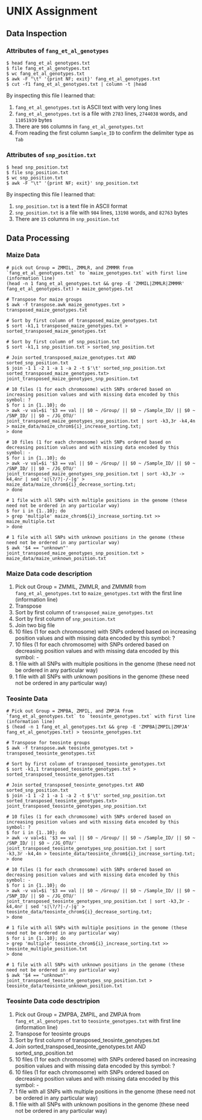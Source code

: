 # UNIX Assignment

## Data Inspection

### Attributes of `fang_et_al_genotypes`

```
$ head fang_et_al genotypes.txt
$ file fang_et_al_genotypes.txt
$ wc fang_et_al_genotypes.txt
$ awk -F "\t" '{print NF; exit}' fang_et_al_genotypes.txt
$ cut -f1 fang_et_al_genotypes.txt | column -t |head
```

By inspecting this file I learned that:

1. `fang_et_al_genotypes.txt` is ASCII text with very long lines
2. `fang_et_al_genotypes.txt` is a file with `2783` lines, `2744038` words, and `11051939` bytes
3. There are `986` columns in `fang_et_al_genotypes.txt`
4. From reading the first column `Sample_ID` to confirm the delimiter type as `Tab`



### Attributes of `snp_position.txt`

```
$ head snp_position.txt
$ file snp_position.txt
$ wc snp_position.txt
$ awk -F "\t" '{print NF; exit}' snp_position.txt

```

By inspecting this file I learned that:

1. `snp_position.txt` is a text file in ASCII format
2. `snp_position.txt` is a file with `984` lines, `13198` words, and `82763` bytes
3. There are `15` columns in `snp_position.txt`


## Data Processing

### Maize Data

```
# pick out Group = ZMMIL, ZMMLR, and ZMMMR from `fang_et_al_genotypes.txt` to `maize_genotypes.txt` with first line (information line)
(head -n 1 fang_et_al_genotypes.txt && grep -E 'ZMMIL|ZMMLR|ZMMMR' fang_et_al_genotypes.txt) > maize_genotypes.txt

# Transpose for maize groups
$ awk -f transpose.awk maize_genotypes.txt > transposed_maize_genotypes.txt

# Sort by first column of transposed_maize_genotypes.txt
$ sort -k1,1 transposed_maize_genotypes.txt > sorted_transposed_maize_genotypes.txt

# Sort by first column of snp_position.txt
$ sort -k1,1 snp_position.txt > sorted_snp_position.txt

# Join sorted_transposed_maize_genotypes.txt AND sorted_snp_position.txt
$ join -1 1 -2 1 -a 1 -a 2 -t $'\t' sorted_snp_position.txt sorted_transposed_maize_genotypes.txt> joint_transposed_maize_genotypes_snp_position.txt

# 10 files (1 for each chromosome) with SNPs ordered based on increasing position values and with missing data encoded by this symbol: ?
$ for i in {1..10}; do
> awk -v val=$i '$3 == val || $0 ~ /Group/ || $0 ~ /Sample_ID/ || $0 ~ /SNP_ID/ || $0 ~ /JG_OTU/' joint_transposed_maize_genotypes_snp_position.txt | sort -k3,3r -k4,4n > maize_data/maize_chrom${i}_increase_sorting.txt;
> done

# 10 files (1 for each chromosome) with SNPs ordered based on decreasing position values and with missing data encoded by this symbol: -
$ for i in {1..10}; do
> awk -v val=$i '$3 == val || $0 ~ /Group/ || $0 ~ /Sample_ID/ || $0 ~ /SNP_ID/ || $0 ~ /JG_OTU/' joint_transposed_maize_genotypes_snp_position.txt | sort -k3,3r -> k4,4nr | sed 's|\?/?|-/-|g' > maize_data/maize_chrom${i}_decrease_sorting.txt;
> done

# 1 file with all SNPs with multiple positions in the genome (these need not be ordered in any particular way)
$ for i in {1..10}; do
> grep 'multiple' maize_chrom${i}_increase_sorting.txt >> maize_multiple.txt
> done

# 1 file with all SNPs with unknown positions in the genome (these need not be ordered in any particular way)
$ awk '$4 == "unknown"' joint_transposed_maize_genotypes_snp_position.txt > maize_data/maize_unknown_position.txt
```
### Maize Data code description
1. Pick out Group = ZMMIL, ZMMLR, and ZMMMR from `fang_et_al_genotypes.txt` to `maize_genotypes.txt` with the first line (information line)
2. Transpose
3. Sort by first column of `transposed_maize_genotypes.txt`
4. Sort by first column of `snp_position.txt`
5. Join two big file
6. 10 files (1 for each chromosome) with SNPs ordered based on increasing position values and with missing data encoded by this symbol: ?
7. 10 files (1 for each chromosome) with SNPs ordered based on decreasing position values and with missing data encoded by this symbol: -
8. 1 file with all SNPs with multiple positions in the genome (these need not be ordered in any particular way)
9. 1 file with all SNPs with unknown positions in the genome (these need not be ordered in any particular way)
### Teosinte Data

```
# Pick out Group = ZMPBA, ZMPIL, and ZMPJA from `fang_et_al_genotypes.txt` to `teosinte_genotypes.txt` with first line (information line)
$ (head -n 1 fang_et_al_genotypes.txt && grep -E 'ZMPBA|ZMPIL|ZMPJA' fang_et_al_genotypes.txt) > teosinte_genotypes.txt

# Transpose for teosinte groups
$ awk -f transpose.awk teosinte_genotypes.txt > transposed_teosinte_genotypes.txt

# Sort by first column of transposed_teosinte_genotypes.txt
$ sort -k1,1 transposed_teosinte_genotypes.txt > sorted_transposed_teosinte_genotypes.txt

# Join sorted_transposed_teosinte_genotypes.txt AND sorted_snp_position.txt
$ join -1 1 -2 1 -a 1 -a 2 -t $'\t' sorted_snp_position.txt sorted_transposed_teosinte_genotypes.txt> joint_transposed_teosinte_genotypes_snp_position.txt

# 10 files (1 for each chromosome) with SNPs ordered based on increasing position values and with missing data encoded by this symbol: ?
$ for i in {1..10}; do
> awk -v val=$i '$3 == val || $0 ~ /Group/ || $0 ~ /Sample_ID/ || $0 ~ /SNP_ID/ || $0 ~ /JG_OTU/' joint_transposed_teosinte_genotypes_snp_position.txt | sort
-k3,3r -k4,4n > teosinte_data/teosinte_chrom${i}_increase_sorting.txt;
> done

# 10 files (1 for each chromosome) with SNPs ordered based on decreasing position values and with missing data encoded by this symbol: -
$ for i in {1..10}; do
> awk -v val=$i '$3 == val || $0 ~ /Group/ || $0 ~ /Sample_ID/ || $0 ~ /SNP_ID/ || $0 ~ /JG_OTU/' joint_transposed_teosinte_genotypes_snp_position.txt | sort -k3,3r -k4,4nr | sed 's|\?/?|-/-|g' > teosinte_data/teosinte_chrom${i}_decrease_sorting.txt;
> done

# 1 file with all SNPs with multiple positions in the genome (these need not be ordered in any particular way)
$ for i in {1..10}; do
> grep 'multiple' teosinte_chrom${i}_increase_sorting.txt >> teosinte_multiple_position.txt
> done

# 1 file with all SNPs with unknown positions in the genome (these need not be ordered in any particular way)
$ awk '$4 == "unknown"' joint_transposed_teosinte_genotypes_snp_position.txt > teosinte_data/teosinte_unknown_position.txt

```
### Teosinte Data code desctripion
1. Pick out Group = ZMPBA, ZMPIL, and ZMPJA from `fang_et_al_genotypes.txt` to `teosinte_genotypes.txt` with first line (information line)
2. Transpose for teosinte groups
3. Sort by first column of transposed_teosinte_genotypes.txt
4. Join sorted_transposed_teosinte_genotypes.txt AND sorted_snp_position.txt
5. 10 files (1 for each chromosome) with SNPs ordered based on increasing position values and with missing data encoded by this symbol: ?
6. 10 files (1 for each chromosome) with SNPs ordered based on decreasing position values and with missing data encoded by this symbol: -
7. 1 file with all SNPs with multiple positions in the genome (these need not be ordered in any particular way)
8. 1 file with all SNPs with unknown positions in the genome (these need not be ordered in any particular way)

